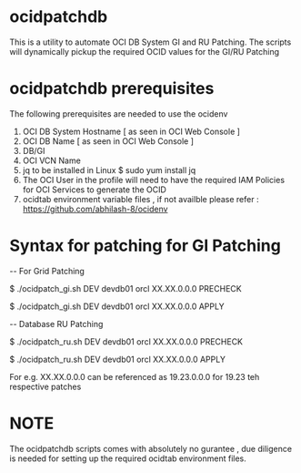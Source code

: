 # ocidpatchdb
This is a utility to automate OCI DB System GI and RU Patching.
The scripts will dynamically pickup the required OCID values for the GI/RU Patching

# ocidpatchdb prerequisites
The following prerequisites are needed to use the ocidenv
  1) OCI DB System Hostname [ as seen in OCI Web Console ]
  2) OCI DB Name            [ as seen in OCI Web Console ]
  3) DB/GI 
  4) OCI VCN Name
  5) jq to be installed in Linux 
    $ sudo yum install jq
  6) The OCI User in the profile will need to have the required IAM Policies for OCI Services to generate the OCID
  7) ocidtab environment variable files , if not availble  please refer : https://github.com/abhilash-8/ocidenv    
  
# Syntax for patching for GI Patching

-- For Grid Patching

$ ./ocidpatch_gi.sh DEV devdb01 orcl XX.XX.0.0.0 PRECHECK

$ ./ocidpatch_gi.sh DEV devdb01 orcl XX.XX.0.0.0 APPLY

-- Database RU Patching 

$ ./ocidpatch_ru.sh DEV devdb01 orcl XX.XX.0.0.0 PRECHECK

$ ./ocidpatch_ru.sh DEV devdb01 orcl XX.XX.0.0.0 APPLY

For e.g. XX.XX.0.0.0 can be referenced as 19.23.0.0.0 for 19.23 teh respective patches

# NOTE
The ocidpatchdb scripts comes with absolutely no gurantee , due diligence is needed for setting up the required ocidtab environment files.

